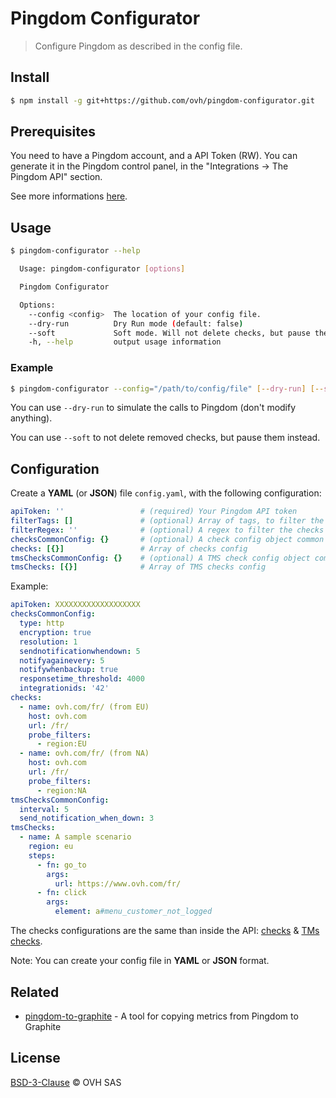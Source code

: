 # Pingdom Configurator

> Configure Pingdom as described in the config file.

## Install

```bash
$ npm install -g git+https://github.com/ovh/pingdom-configurator.git
```

## Prerequisites

You need to have a Pingdom account, and a API Token (RW). You can generate it in the Pingdom control panel, in the "Integrations -> The Pingdom API" section.

See more informations [here](https://docs.pingdom.com/api/#section/Authentication).

## Usage

```bash
$ pingdom-configurator --help

  Usage: pingdom-configurator [options]

  Pingdom Configurator

  Options:
    --config <config>  The location of your config file.
    --dry-run          Dry Run mode (default: false)
    --soft             Soft mode. Will not delete checks, but pause them (default: false)
    -h, --help         output usage information
```

### Example

```bash
$ pingdom-configurator --config="/path/to/config/file" [--dry-run] [--soft]
```

You can use `--dry-run` to simulate the calls to Pingdom (don't modify anything).

You can use `--soft` to not delete removed checks, but pause them instead.

## Configuration

Create a **YAML** (or **JSON**) file `config.yaml`, with the following configuration:

```yaml
apiToken: ''                 # (required) Your Pingdom API token
filterTags: []               # (optional) Array of tags, to filter the checks
filterRegex: ''              # (optional) A regex to filter the checks
checksCommonConfig: {}       # (optional) A check config object common for all checks
checks: [{}]                 # Array of checks config
tmsChecksCommonConfig: {}    # (optional) A TMS check config object common for all checks
tmsChecks: [{}]              # Array of TMS checks config
```

Example:

```yaml
apiToken: XXXXXXXXXXXXXXXXXXX
checksCommonConfig:
  type: http
  encryption: true
  resolution: 1
  sendnotificationwhendown: 5
  notifyagainevery: 5
  notifywhenbackup: true
  responsetime_threshold: 4000
  integrationids: '42'
checks:
  - name: ovh.com/fr/ (from EU)
    host: ovh.com
    url: /fr/
    probe_filters:
      - region:EU
  - name: ovh.com/fr/ (from NA)
    host: ovh.com
    url: /fr/
    probe_filters:
      - region:NA
tmsChecksCommonConfig:
  interval: 5
  send_notification_when_down: 3
tmsChecks:
  - name: A sample scenario
    region: eu
    steps:
      - fn: go_to
        args:
          url: https://www.ovh.com/fr/
      - fn: click
        args:
          element: a#menu_customer_not_logged
```

The checks configurations are the same than inside the API: [checks](https://docs.pingdom.com/api/#tag/Checks/paths/~1checks/post) & [TMs checks](https://docs.pingdom.com/api/#operation/addCheck).

Note: You can create your config file in **YAML** or **JSON** format.

## Related

- [pingdom-to-graphite](https://github.com/ovh/pingdom-to-graphite) - A tool for copying metrics from Pingdom to Graphite

## License

[BSD-3-Clause](LICENSE) © OVH SAS

